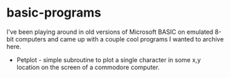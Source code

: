 # basic-programs
I've been playing around in old versions of Microsoft BASIC on emulated 8-bit computers and came up with a couple cool programs I wanted to archive here.

* Petplot - simple subroutine to plot a single character in some x,y location on the screen of a commodore computer.
